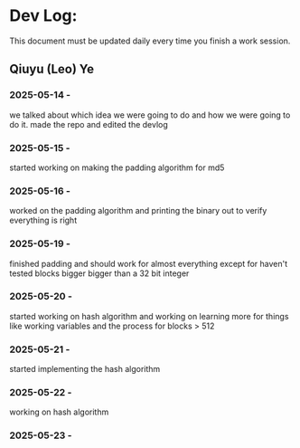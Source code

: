 # Dev Log:

This document must be updated daily every time you finish a work session.

## Qiuyu (Leo) Ye

### 2025-05-14 -
we talked about which idea we were going to do and how we were going to do it. made the repo and edited the devlog

### 2025-05-15 -
started working on making the padding algorithm for md5

### 2025-05-16 -
worked on the padding algorithm and printing the binary out to verify everything is right

### 2025-05-19 -
finished padding and should work for almost everything except for haven't tested blocks bigger bigger than a 32 bit integer

### 2025-05-20 -
started working on hash algorithm and working on learning more for things like working variables and the process for blocks > 512

### 2025-05-21 -
started implementing the hash algorithm

### 2025-05-22 -
working on hash algorithm

### 2025-05-23 -
